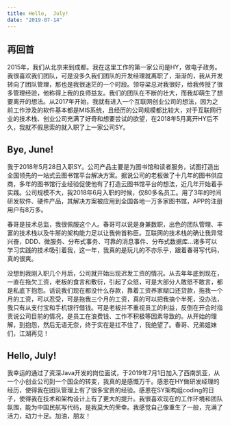```yaml
---
title: Hello,  July!
date: "2019-07-14"
---
```


## 再回首

2015年，我们从北京来到成都。我在这里工作的第一家公司是HY，做电子政务。我很喜欢我们团队，可是没多久我们团队的开发经理就离职了，渐渐的，我从开发转向了团队管理，那也是我很迷茫的一个时段。领导梁总对我很好，给我传授了很多管理经验，他称得上我的良师益友。我们的团队在不断的壮大，而我却萌生了想要离开的想法。从2017年开始，我就有进入一个互联网创业公司的想法，因为之前工作涉及的软件基本都是MIS系统，且经历的公司规模都比较大，对于互联网行业的技术栈、创业公司充满了好奇和想要尝试的欲望，在2018年5月离开HY后不久，我就不假思索的就入职了上一家公司SY。

## Bye, June!

我于2018年5月28日入职SY。公司产品主要是为图书馆和读者服务，试图打造出全国领先的一站式云图书馆平台解决方案。据说公司的老板做了十几年的图书供应商，多年的图书馆行业经验促使他有了打造云图书馆平台的想法，近几年开始着手实践。公司规模不大，我2018年6月入职的时候，仅80多名员工。用了3年的时间研发软件、硬件产品，其解决方案被应用到全国各地一万多家图书馆，APP的注册用户有8万多。

春哥是技术总监，我很佩服这个人。春哥可以说是身兼数职，出色的团队管理、丰富的技术栈以及牛掰的架构能力足以让我俯首称臣。互联网的技术栈的确让我异常兴奋，DDD、微服务、分布式事务、可靠的消息事件、分布式数据库…诸多可以学习实践的技术吸引着我，这一年，我真的是玩儿的不亦乐乎，跟着春哥写代码，真的很爽。

没想到我刚入职几个月后，公司就开始出现迟发工资的情况。从去年年底到现在，一直在拖欠工资，老板的食言和敷衍，引起了众怒，可是大部分人敢怒不敢言，都是私底下抱怨。话说我们现在都没什么存款，靠着工资养家糊口还贷款，拖我一个月的工资，可以忍受，可是拖我三个月的工资，真的可以把我搞个半死，没办法，我只有从支付宝和手机银行借钱。可是老板并不重视员工的利益，反倒在开会时指责说公司目前的情况，是员工在浪费钱、工作不积极等因素导致的。从开始的理解，到抱怨，然后无语无奈，终于实在是扛不住了，我绝望了。春哥、兄弟姐妹们，江湖再见！

## Hello, July!

我幸运的通过了资深Java开发的岗位面试，于2019年7月1日加入了西南凯亚，从一个小创业公司到一个国企的转变，我真的是感慨万千。感恩在HY做研发经理的经历，使得我在团队管理上有了很多宝贵的经验。感恩在SY架构组coding的日子，使得我在技术和架构设计上有了更大的提升。我很喜欢现在的工作环境和团队氛围，能为中国民航写代码，是我莫大的荣幸。我感觉自己像重生了一般，充满了活力，动力十足。加油，朋友！






